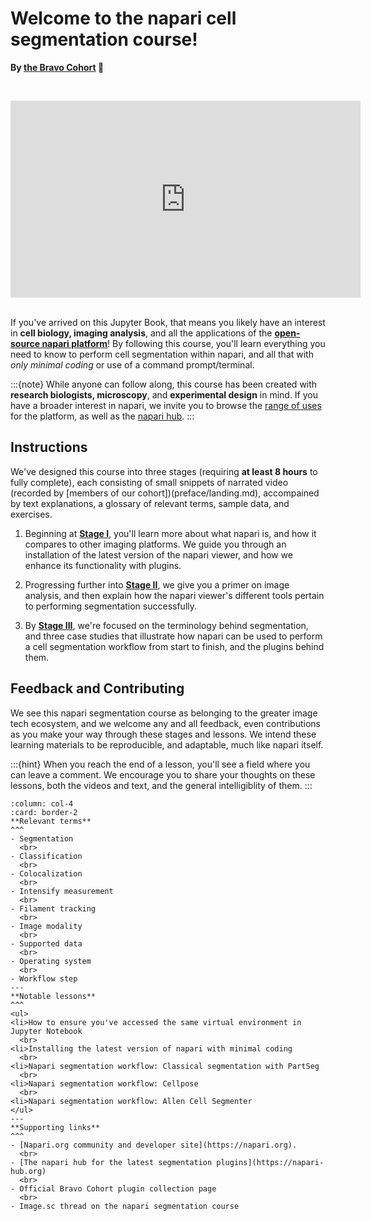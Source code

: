 # Welcome to the napari cell segmentation course!

**By [the Bravo Cohort](https://chanzuckerberg.com/science/programs-resources/imaging/) 🔬**

<br><center><iframe width="560" height="315" src="https://www.youtube.com/embed/VXdFOcBCto4" title="YouTube video player" frameborder="0" allow="accelerometer; autoplay; clipboard-write; encrypted-media; gyroscope; picture-in-picture" allowfullscreen></iframe></center> <br>

If you've arrived on this Jupyter Book, that means you likely have an interest in **cell biology, imaging analysis**, and all the applications of the [**open-source napari platform**](https://www.napari.org)! By following this course, you'll learn everything you need to know to perform cell segmentation within napari, and all that with *only minimal coding* or use of a command prompt/terminal. 

:::{note}
While anyone can follow along, this course has been created with **research biologists, microscopy**, and **experimental design** in mind. If you have a broader interest in napari, we invite you to browse the [range of uses](https://www.napari.org/gallery.html) for the platform, as well as the [napari hub](https://www.napari-hub.com).
:::

## Instructions

We've designed this course into three stages (requiring **at least 8 hours** to fully complete), each consisting of small snippets of narrated video (recorded by [members of our cohort])(preface/landing.md), accompained by text explanations, a glossary of relevant terms, sample data, and exercises. 

1. Beginning at **[Stage I](onboard/landing.md)**, you'll learn more about what napari is, and how it compares to other imaging platforms. We guide you through an installation of the latest version of the napari viewer, and how we enhance its functionality with plugins.<br>

2. Progressing further into **[Stage II](primer/landing.md)**, we give you a primer on image analysis, and then explain how the napari viewer's different tools pertain to performing segmentation successfully.<br>

3. By **[Stage III](workflow/landing.md)**, we're focused on the terminology behind segmentation, and three case studies that illustrate how napari can be used to perform a cell segmentation workflow from start to finish, and the plugins behind them.<br>

## Feedback and Contributing

We see this napari segmentation course as belonging to the greater image tech ecosystem, and we welcome any and all feedback, even contributions as you make your way through these stages and lessons. We intend these learning materials to be reproducible, and adaptable, much like napari itself. 

:::{hint}
When you reach the end of a lesson, you'll see a field where you can leave a comment. We encourage you to share your thoughts on these lessons, both the videos and text, and the general intelligiblity of them. 
:::
<br>

````{panels}
:column: col-4
:card: border-2
**Relevant terms**
^^^
- Segmentation
  <br>
- Classification
  <br>
- Colocalization
  <br>
- Intensify measurement
  <br>
- Filament tracking
  <br>
- Image modality
  <br>
- Supported data
  <br>
- Operating system
  <br>
- Workflow step
---
**Notable lessons**
^^^
<ul>
<li>How to ensure you've accessed the same virtual environment in Jupyter Notebook
  <br>
<li>Installing the latest version of napari with minimal coding
  <br>
<li>Napari segmentation workflow: Classical segmentation with PartSeg 
  <br>
<li>Napari segmentation workflow: Cellpose
  <br>
<li>Napari segmentation workflow: Allen Cell Segmenter
</ul>
---
**Supporting links**
^^^
- [Napari.org community and developer site](https://napari.org).
  <br>
- [The napari hub for the latest segmentation plugins](https://napari-hub.org)
  <br>
- Official Bravo Cohort plugin collection page
  <br>
- Image.sc thread on the napari segmentation course

````



